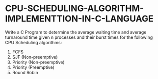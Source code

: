# CPU-SCHEDULING-ALGORITHM-IMPLEMENTTION-IN-C-LANGUAGE

Write a C Program to determine the average waiting time and average turnaround time given n processes and their burst times for the following CPU Scheduling algorithms:
1. FCFS
2. SJF (Non-preemptive)
3. Priority (Non-preemptive)
4. Priority (Preemptive)
5. Round Robin
